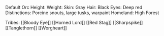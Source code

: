 Default Orc
Height: 
Weight: 
Skin: Gray
Hair: Black
Eyes: Deep red
Distinctions: Porcine snouts, large tusks, warpaint
Homeland: High Forest

Tribes:
[[Bloody Eye]]
[[Horned Lord]]
[[Red Stag]]
[[Sharpspike]]
[[Tanglethorn]]
[[Worgheart]]
